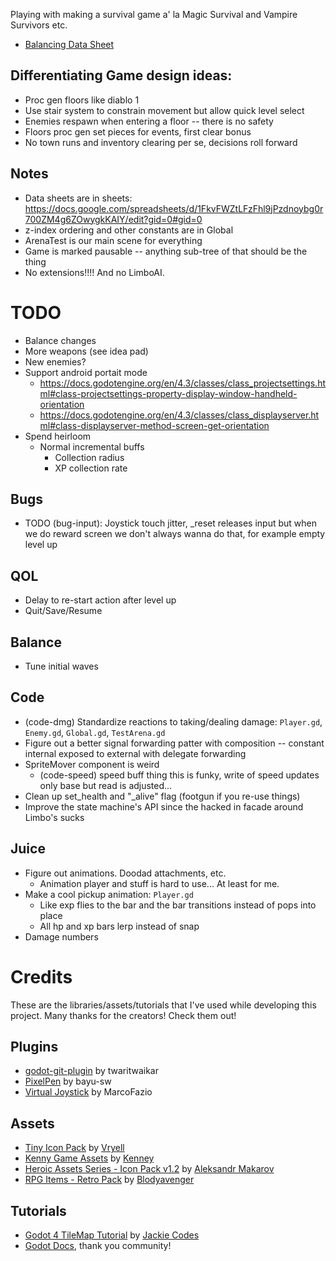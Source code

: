 Playing with making a survival game a' la Magic Survival and Vampire Survivors etc.

- [Balancing Data Sheet](https://docs.google.com/spreadsheets/d/1FkvFWZtLFzFhl9jPzdnoybg0r700ZM4g6ZOwygkKAIY/edit?usp=sharing)

## Differentiating Game design ideas:

- Proc gen floors like diablo 1
- Use stair system to constrain movement but allow quick level select
- Enemies respawn when entering a floor -- there is no safety
- Floors proc gen set pieces for events, first clear bonus
- No town runs and inventory clearing per se, decisions roll forward

## Notes

- Data sheets are in sheets: https://docs.google.com/spreadsheets/d/1FkvFWZtLFzFhl9jPzdnoybg0r700ZM4g6ZOwygkKAIY/edit?gid=0#gid=0
- z-index ordering and other constants are in Global
- ArenaTest is our main scene for everything
- Game is marked pausable -- anything sub-tree of that should be the thing
- No extensions!!!! And no LimboAI.

# TODO

- Balance changes
- More weapons (see idea pad)
- New enemies?
- Support android portait mode
  - https://docs.godotengine.org/en/4.3/classes/class_projectsettings.html#class-projectsettings-property-display-window-handheld-orientation
  - https://docs.godotengine.org/en/4.3/classes/class_displayserver.html#class-displayserver-method-screen-get-orientation
- Spend heirloom
  - Normal incremental buffs
	- Collection radius
	- XP collection rate

## Bugs
- TODO (bug-input): Joystick touch jitter, _reset releases input but when we do reward screen we don't always wanna do that, for example empty level up

## QOL
- Delay to re-start action after level up
- Quit/Save/Resume

## Balance
- Tune initial waves

## Code
- (code-dmg) Standardize reactions to taking/dealing damage: `Player.gd`, `Enemy.gd`, `Global.gd`, `TestArena.gd`
- Figure out a better signal forwarding patter with composition -- constant internal exposed to external with delegate forwarding
- SpriteMover component is weird
  - (code-speed) speed buff thing this is funky, write of speed updates only base but read is adjusted...
- Clean up set_health and "_alive" flag (footgun if you re-use things)
- Improve the state machine's API since the hacked in facade around Limbo's sucks

## Juice
- Figure out animations. Doodad attachments, etc.
  - Animation player and stuff is hard to use... At least for me.
- Make a cool pickup animation: `Player.gd`
  - Like exp flies to the bar and the bar transitions instead of pops into place
  - All hp and xp bars lerp instead of snap
- Damage numbers


# Credits

These are the libraries/assets/tutorials that I've used while developing this project.
Many thanks for the creators! Check them out!

## Plugins
- [godot-git-plugin](https://godotengine.org/asset-library/asset/1581) by twaritwaikar
- [PixelPen](https://godotengine.org/asset-library/asset/3023) by bayu-sw
- [Virtual Joystick](https://godotengine.org/asset-library/asset/1787) by MarcoFazio

## Assets

- [Tiny Icon Pack](https://vryell.itch.io/tiny-adventure-pack-plus) by [Vryell](https://www.patreon.com/vryell)
- [Kenny Game Assets](https://kenney.itch.io/kenney-game-assets-1) by [Kenney](www.kenney.nl)
- [Heroic Assets Series - Icon Pack v1.2](https://iknowkingrabbit.itch.io/heroic-icon-pack) by [Aleksandr Makarov](https://www.patreon.com/iknowkingrabbit)
- [RPG Items - Retro Pack](https://blodyavenger.itch.io/rpg-items-retro-pack) by [Blodyavenger](https://blodyavenger.itch.io/)

## Tutorials

- [Godot 4 TileMap Tutorial](https://www.youtube.com/playlist?list=PLflAYKtRJ7dwtqA0FsZadrQGal8lWp-MM) by [Jackie Codes](https://www.patreon.com/jackiecodes)
- [Godot Docs](https://docs.godotengine.org/en/stable/index.html), thank you community!
